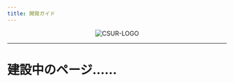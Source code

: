 ```yaml
---
title: 開発ガイド
---
```


<p align="center">
<img alt="CSUR-LOGO" src="/assets/img/logo.png"/>
</p>

------------------------------

# 建設中のページ……
